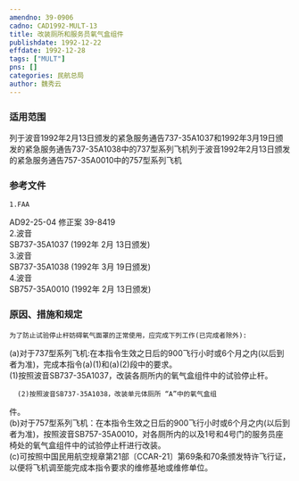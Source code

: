 ```yaml
---
amendno: 39-0906  
cadno: CAD1992-MULT-13  
title: 改装厕所和服务员氧气盒组件  
publishdate: 1992-12-22  
effdate: 1992-12-28  
tags: ["MULT"]  
pns: []  
categories: 民航总局  
author: 魏秀云  
---
```

  
### 适用范围  
列于波音1992年2月13日颁发的紧急服务通告737-35A1037和1992年3月19日颁发的紧急服务通告737-35A1038中的737型系列飞机列于波音1992年2月13日颁发的紧急服务通告757-35A0010中的757型系列飞机  
  
<!--more-->  
### 参考文件  
    1.FAA  
AD92-25-04 修正案 39-8419  
    2.波音  
SB737-35A1037 (1992年 2月 13日颁发)  
    3.波音  
SB737-35A1038 (1992年 3月 19日颁发)  
    4.波音  
SB757-35A0010 (1992年 2月 13日颁发)  
  
### 原因、措施和规定  
    为了防止试验停止杆妨碍氧气面罩的正常使用，应完成下列工作(已完成者除外):  
(a)对于737型系列飞机:在本指令生效之日后的900飞行小时或6个月之内(以后到者为准)，完成本指令(a)(1)和(a)(2)段中的要求。  
(1)按照波音SB737-35A1037，改装各厕所内的氧气盒组件中的试验停止杆。  
  
      (2)按照波音SB737-35A1038，改装单元体厕所 “A”中的氧气盒组  
      
件。  
(b)对于757型系列飞机：在本指令生效之日后的900飞行小时或6个月之内(以后到者为准)，按照波音SB757-35A0010，对各厕所内的以及1号和4号门的服务员座椅处的氧气盒组件中的试验停止杆进行改装。  
(c)可按照中国民用航空规章第21部〔CCAR-21〕第69条和70条颁发特许飞行证，以便将飞机调至能完成本指令要求的维修基地或维修单位。  
  
